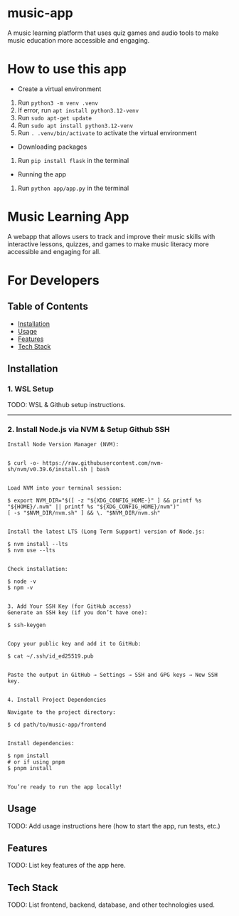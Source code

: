 # music-app
A music learning platform that uses quiz games and audio tools to make music education more accessible and engaging.

# How to use this app
- Create a virtual environment
1. Run `python3 -m venv .venv`
2. If error, run `apt install python3.12-venv`
3. Run `sudo apt-get update`
4. Run `sudo apt install python3.12-venv`
5. Run `. .venv/bin/activate` to activate the virtual environment

- Downloading packages
1. Run `pip install flask` in the terminal 

- Running the app
1. Run `python app/app.py` in the terminal
# Music Learning App
A webapp that allows users to track and improve their music skills with interactive lessons, quizzes, and games to make music literacy more accessible and engaging for all.

# For Developers

## Table of Contents
- [Installation](#installation)
- [Usage](#usage)
- [Features](#features)
- [Tech Stack](#tech-stack)

## Installation

### 1. WSL Setup
TODO: WSL & Github setup instructions.

---

### 2. Install Node.js via NVM & Setup Github SSH

```
Install Node Version Manager (NVM):


$ curl -o- https://raw.githubusercontent.com/nvm-sh/nvm/v0.39.6/install.sh | bash


Load NVM into your terminal session:

$ export NVM_DIR="$([ -z "${XDG_CONFIG_HOME-}" ] && printf %s "${HOME}/.nvm" || printf %s "${XDG_CONFIG_HOME}/nvm")"
[ -s "$NVM_DIR/nvm.sh" ] && \. "$NVM_DIR/nvm.sh"


Install the latest LTS (Long Term Support) version of Node.js:

$ nvm install --lts
$ nvm use --lts


Check installation:

$ node -v
$ npm -v


3. Add Your SSH Key (for GitHub access)
Generate an SSH key (if you don’t have one):

$ ssh-keygen


Copy your public key and add it to GitHub:

$ cat ~/.ssh/id_ed25519.pub


Paste the output in GitHub → Settings → SSH and GPG keys → New SSH key.


4. Install Project Dependencies

Navigate to the project directory:

$ cd path/to/music-app/frontend


Install dependencies:

$ npm install
# or if using pnpm
$ pnpm install


You’re ready to run the app locally!
```

## Usage
TODO: Add usage instructions here (how to start the app, run tests, etc.)

## Features
TODO: List key features of the app here.

## Tech Stack
TODO: List frontend, backend, database, and other technologies used.
